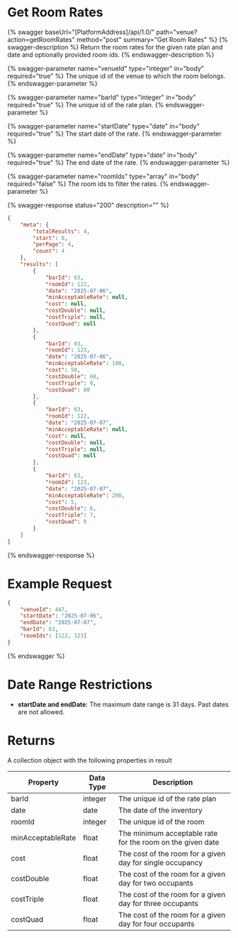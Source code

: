 # Get Room Rates

{% swagger baseUrl="[PlatformAddress]/api/1.0/" path="venue?action=getRoomRates" method="post" summary="Get Room Rates" %}
{% swagger-description %}
Return the room rates for the given rate plan and date and optionally provided room ids.
{% endswagger-description %}

{% swagger-parameter name="venueId" type="integer" in="body" required="true" %}
The unique id of the venue to which the room belongs.
{% endswagger-parameter %}

{% swagger-parameter name="barId" type="integer" in="body" required="true" %}
The unique id of the rate plan.
{% endswagger-parameter %}

{% swagger-parameter name="startDate" type="date" in="body" required="true" %}
The start date of the rate.
{% endswagger-parameter %}

{% swagger-parameter name="endDate" type="date" in="body" required="true" %}
The end date of the rate.
{% endswagger-parameter %}

{% swagger-parameter name="roomIds" type="array" in="body" required="false" %}
The room ids to filter the rates.
{% endswagger-parameter %}

{% swagger-response status="200" description="" %}
```json
{
    "meta": {
        "totalResults": 4,
        "start": 0,
        "perPage": 4,
        "count": 4
    },
    "results": [
        {
            "barId": 63,
            "roomId": 122,
            "date": "2025-07-06",
            "minAcceptableRate": null,
            "cost": null,
            "costDouble": null,
            "costTriple": null,
            "costQuad": null
        },
        {
            "barId": 63,
            "roomId": 123,
            "date": "2025-07-06",
            "minAcceptableRate": 100,
            "cost": 50,
            "costDouble": 60,
            "costTriple": 0,
            "costQuad": 80
        },
        {
            "barId": 63,
            "roomId": 122,
            "date": "2025-07-07",
            "minAcceptableRate": null,
            "cost": null,
            "costDouble": null,
            "costTriple": null,
            "costQuad": null
        },
        {
            "barId": 63,
            "roomId": 123,
            "date": "2025-07-07",
            "minAcceptableRate": 200,
            "cost": 5,
            "costDouble": 6,
            "costTriple": 7,
            "costQuad": 0
        }
    ]
}

```
{% endswagger-response %}

# Example Request
```json
{
    "venueId": 447,
    "startDate": "2025-07-06",
    "endDate": "2025-07-07",
    "barId": 63,
    "roomIds": [122, 123]
}
```
{% endswagger %}

# Date Range Restrictions

- **startDate and endDate**: The maximum date range is 31 days. Past dates are not allowed.

# Returns

A collection object with the following properties in result

| Property           | Data Type | Description                                                 |
|--------------------|-----------|-------------------------------------------------------------|
| barId              | integer   | The unique id of the rate plan                              |
| date               | date    | The date of the inventory                                   |
| roomId             | integer   | The unique id of the room                                   |
| minAcceptableRate  | float     | The minimum acceptable rate for the room on the given date  |
| cost               | float     | The cost of the room for a given day for single occupancy   |
| costDouble         | float     | The cost of the room for a given day for two occupants      |
| costTriple         | float     | The cost of the room for a given day for three occupants    |
| costQuad           | float     | The cost of the room for a given day for four occupants     |
